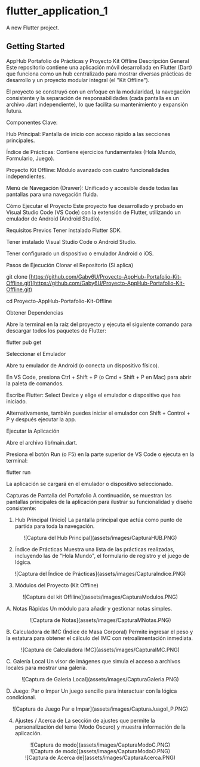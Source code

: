# flutter_application_1

A new Flutter project.

## Getting Started

AppHub Portafolio de Prácticas y Proyecto Kit Offline
Descripción General
Este repositorio contiene una aplicación móvil desarrollada en Flutter (Dart) que funciona como un hub centralizado para mostrar diversas prácticas de desarrollo y un proyecto modular integral (el "Kit Offline").

El proyecto se construyó con un enfoque en la modularidad, la navegación consistente y la separación de responsabilidades (cada pantalla es un archivo .dart independiente), lo que facilita su mantenimiento y expansión futura.

Componentes Clave:

Hub Principal: Pantalla de inicio con acceso rápido a las secciones principales.

Índice de Prácticas: Contiene ejercicios fundamentales (Hola Mundo, Formulario, Juego).

Proyecto Kit Offline: Módulo avanzado con cuatro funcionalidades independientes.

Menú de Navegación (Drawer): Unificado y accesible desde todas las pantallas para una navegación fluida.

Cómo Ejecutar el Proyecto
Este proyecto fue desarrollado y probado en Visual Studio Code (VS Code) con la extensión de Flutter, utilizando un emulador de Android (Android Studio).

Requisitos Previos
Tener instalado Flutter SDK.

Tener instalado Visual Studio Code o Android Studio.

Tener configurado un dispositivo o emulador Android o iOS.

Pasos de Ejecución
Clonar el Repositorio (Si aplica)

git clone [https://github.com/Gaby6U/Proyecto-AppHub-Portafolio-Kit-Offline.git](https://github.com/Gaby6U/Proyecto-AppHub-Portafolio-Kit-Offline.git)

cd Proyecto-AppHub-Portafolio-Kit-Offline


Obtener Dependencias

Abre la terminal en la raíz del proyecto y ejecuta el siguiente comando para descargar todos los paquetes de Flutter:

flutter pub get


Seleccionar el Emulador

Abre tu emulador de Android (o conecta un dispositivo físico).

En VS Code, presiona Ctrl + Shift + P (o Cmd + Shift + P en Mac) para abrir la paleta de comandos.

Escribe Flutter: Select Device y elige el emulador o dispositivo que has iniciado.

Alternativamente, también puedes iniciar el emulador con Shift + Control + P y después ejecutar la app.

Ejecutar la Aplicación

Abre el archivo lib/main.dart.

Presiona el botón Run (o F5) en la parte superior de VS Code o ejecuta en la terminal:

flutter run


La aplicación se cargará en el emulador o dispositivo seleccionado.

Capturas de Pantalla del Portafolio
A continuación, se muestran las pantallas principales de la aplicación para ilustrar su funcionalidad y diseño consistente:

1. Hub Principal (Inicio)
La pantalla principal que actúa como punto de partida para toda la navegación.
<center>
![Captura del Hub Principal](assets/images/CapturaHUB.PNG)
</center>

2. Índice de Prácticas
Muestra una lista de las prácticas realizadas, incluyendo las de "Hola Mundo", el formulario de registro y el juego de lógica.

<center>![Captura del Índice de Prácticas](assets/images/CapturaIndice.PNG)</center>

3. Módulos del Proyecto (Kit Offline)

<center>![Captura del kit Offiline](assets/images/CapturaModulos.PNG)</center>

A. Notas Rápidas
Un módulo para añadir y gestionar notas simples.

<center>![Captura de Notas](assets/images/CapturaMNotas.PNG)</center>


B. Calculadora de IMC (Índice de Masa Corporal)
Permite ingresar el peso y la estatura para obtener el cálculo del IMC con retroalimentación inmediata.

<center>![Captura de Calculadora IMC](assets/images/CapturaIMC.PNG)</center>

C. Galería Local
Un visor de imágenes que simula el acceso a archivos locales para mostrar una galería.

<center>![Captura de Galeria Local](assets/images/CapturaGaleria.PNG)</center>

D. Juego: Par o Impar
Un juego sencillo para interactuar con la lógica condicional.
<center>![Captura de Juego Par e Impar](assets/images/CapturaJuagoI_P.PNG)</center>

4. Ajustes / Acerca de
La sección de ajustes que permite la personalización del tema (Modo Oscuro) y muestra información de la aplicación.

<center>![Captura de modo](assets/images/CapturaModoC.PNG)</center>
<center>![Captura de modo](assets/images/CapturaModoO.PNG)</center>
<center>![Captura de Acerca de](assets/images/CapturaAcerca.PNG)</center>